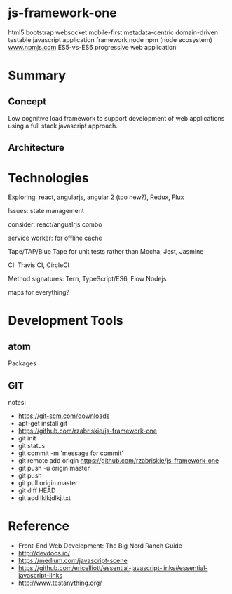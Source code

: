 # js-framework-one
html5 bootstrap websocket mobile-first metadata-centric domain-driven testable javascript application framework node npm (node ecosystem) www.npmjs.com ES5-vs-ES6 progressive web application

# Summary
## Concept
Low cognitive load framework to support development of web applications using a full stack javascript approach.

## Architecture

# Technologies

Exploring:
react, angularjs, angular 2 (too new?), Redux, Flux

Issues: state management

consider: react/angualrjs combo

service worker: for offline cache

Tape/TAP/Blue Tape for unit tests rather than Mocha, Jest, Jasmine

CI: Travis CI, CircleCI

Method signatures:  Tern, TypeScript/ES6, Flow
Nodejs

maps for everything?


# Development Tools
## atom
Packages

## GIT
notes:
* https://git-scm.com/downloads
* apt-get install git
* https://github.com/rzabriskie/js-framework-one
* git init
* git status
* git commit -m 'message for commit'
* git remote add origin https://github.com/rzabriskie/js-framework-one
* git push -u origin master
* git push
* git pull origin master
* git diff HEAD
* git add lklkjdlkj.txt

# Reference

* Front-End Web Development: The Big Nerd Ranch Guide
* http://devdocs.io/
* https://medium.com/javascript-scene
*  https://github.com/ericelliott/essential-javascript-links#essential-javascript-links
* http://www.testanything.org/
